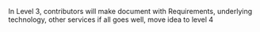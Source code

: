 In Level 3, contributors will make document with Requirements, underlying technology, other services
if all goes well, move idea to level 4
